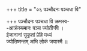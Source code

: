 +++
title = "०६ पञ्चौदनः पञ्चधा वि"

+++
पञ्चौदनः पञ्चधा वि क्रमस्व-  
-आक्रंस्यमानः पञ्च ज्योतीꣳषि ।  
ईजानानां सुकृतां प्रेहि मध्यं  
ज्योतिष्मन्तम् अभि लोकं जयास्मै ॥